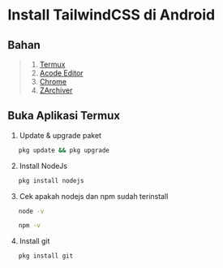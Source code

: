 # Install TailwindCSS di Android

## Bahan
> 1. [Termux](https://moneyblink.com/xplljU7Mx7)
> 2. [Acode Editor]()
> 3. [Chrome]()
> 4. [ZArchiver]()

## Buka Aplikasi Termux
1. Update & upgrade paket
```bash 
   pkg update && pkg upgrade
```
2. Install NodeJs
```bash 
   pkg install nodejs
```
3. Cek apakah nodejs dan npm sudah terinstall
```bash
   node -v
```
```bash
   npm -v
```
4. Install git
```bash
   pkg install git
```
## 

